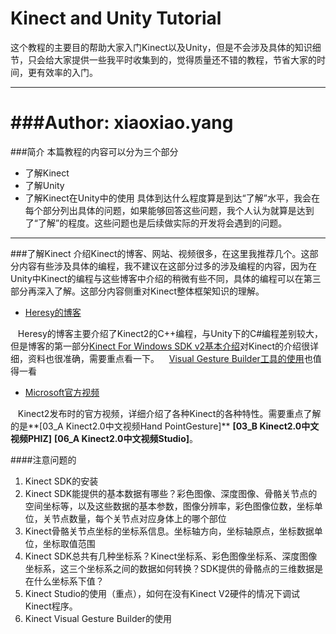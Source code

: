 Kinect and Unity Tutorial
====================================
这个教程的主要目的帮助大家入门Kinect以及Unity，但是不会涉及具体的知识细节，只会给大家提供一些我平时收集到的，觉得质量还不错的教程，节省大家的时间，更有效率的入门。
***********
###Author: xiaoxiao.yang
===================================

###简介
本篇教程的内容可以分为三个部分
* 了解Kinect
* 了解Unity
* 了解Kinect在Unity中的使用
具体到达什么程度算是到达“了解”水平，我会在每个部分列出具体的问题，如果能够回答这些问题，我个人认为就算是达到了“了解”的程度。这些问题也是后续做实际的开发将会遇到的问题。

-----------

###了解Kinect
介绍Kinect的博客、网站、视频很多，在这里我推荐几个。这部分内容有些涉及具体的编程，我不建议在这部分过多的涉及编程的内容，因为在Unity中Kinect的编程与这些博客中介绍的稍微有些不同，具体的编程可以在第三部分再深入了解。这部分内容侧重对Kinect整体框架知识的理解。
* [Heresy的博客](https://kheresy.wordpress.com/kinect-for-windows-v2-cpp-index/)

    Heresy的博客主要介绍了Kinect2的C++编程，与Unity下的C#编程差别较大，但是博客的第一部分[Kinect For Windows SDK v2基本介绍](https://kheresy.wordpress.com/2014/12/29/kinect-for-windows-sdk-v2-basic/)对Kinect的介绍很详细，资料也很准确，需要重点看一下。
    [Visual Gesture Builder工具的使用](https://kheresy.wordpress.com/2015/08/22/visual-gesture-builder-tool-part-1/)也值得一看
    
* [Microsoft官方视频](http://www.k4w.cn/news/2.html)

    Kinect2发布时的官方视频，详细介绍了各种Kinect的各种特性。需要重点了解的是**[03_A Kinect2.0中文视频Hand PointGesture]** **[03_B Kinect2.0中文视频PHIZ]** **[06_A Kinect2.0中文视频Studio]**。

####注意问题的
1. Kinect SDK的安装
2. Kinect SDK能提供的基本数据有哪些？彩色图像、深度图像、骨骼关节点的空间坐标等，以及这些数据的基本参数，图像分辨率，彩色图像位数，坐标单位，关节点数量，每个关节点对应身体上的哪个部位
3. Kinect骨骼关节点坐标的坐标系信息。坐标轴方向，坐标轴原点，坐标数据单位，坐标取值范围
4. Kinect SDK总共有几种坐标系？Kinect坐标系、彩色图像坐标系、深度图像坐标系，这三个坐标系之间的数据如何转换？SDK提供的骨骼点的三维数据是在什么坐标系下值？
5. Kinect Studio的使用（重点），如何在没有Kinect V2硬件的情况下调试Kinect程序。
6. Kinect Visual Gesture Builder的使用
